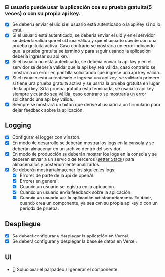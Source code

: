 ### El usuario puede usar la aplicación con su prueba gratuita(5 veces) o con su propia api key.

- [x] Se debería enviar el uid si el usuario está autenticado o la apiKey si no lo está.
- [x] Si el usuario está autenticado, se debería enviar el uid y en el servidor se debería valida que el uid sea válido y que el usuario cuente con una prueba gratuita activa. Caso contrario se mostraría un error indicando que la prueba gratuita se terminó y para seguir usando la aplicación debería ingresar su api key.
- [x] Si el usuario no está autenticado, se debería enviar la api key y en el servidor se debería validar que la api key sea válida, caso contrario se mostraría un error en pantalla solicitando que ingrese una api key válida.
- [x] Si el usuario está autenticado e ingresa una api key, se validaría primero si tiene una prueba gratuita activa y se usaría la prueba gratuita en lugar de la api key. Si la prueba gratuita está terminada, se usaría la api key siempre y cuándo sea válida, caso contrario se mostraría un error solicitando una api key válida.
- [x] Siempre se mostrará un botón que derive al usuario a un formulario para dejar feedback sobre la aplicación.

## Logging

- [x] Configurar el logger con winston.
- [x] En modo de desarrollo se deberán mostrar los logs en la consola y se deberán almacenar en un archivo dentro del servidor.
- [x] En modo de producción se deberán mostrar los logs en la consola y se deberán enviar a un servicio de terceros ([Better Stack](https://logs.betterstack.com/)) para almacenarlos y posteriormente analizarlos.
- [x] Se deberán mostrar/almacenar los siguientes logs:
  - [x] Errores de parte de la api de openAI.
  - [x] Errores en general.
  - [x] Cuando un usuario se registra en la aplicación.
  - [x] Cuando un usuario envía feedback sobre la aplicación.
  - [x] Cuando un usuario usa la aplicación satisfactoriamente. Es decir, cuando crea un componente, ya sea con su propia api key o con un periodo de prueba.

## Despliegue

- [x] Se deberá configurar y desplegar la aplicación en Vercel.
- [x] Se deberá configurar y desplegar la base de datos en Vercel.

## UI

- [] Solucionar el parpadeo al generar el componente.
